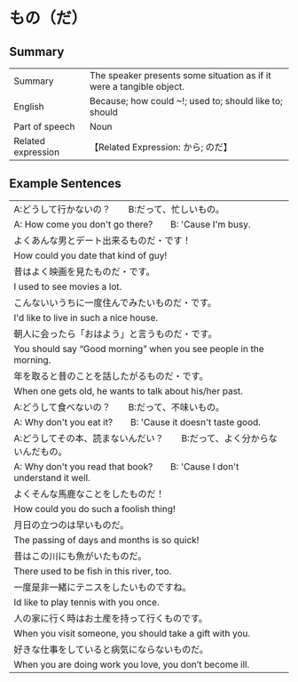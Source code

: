 # もの（だ）

## Summary

<table><tr>   <td>Summary</td>   <td>The speaker presents some situation as if it were a tangible object.</td></tr><tr>   <td>English</td>   <td>Because; how could ~!; used to; should like to; should</td></tr><tr>   <td>Part of speech</td>   <td>Noun</td></tr><tr>   <td>Related expression</td>   <td>【Related Expression: から; のだ】</td></tr></table>

## Example Sentences

<table><tr><td>A:どうして行かないの？  B:だって、忙しいもの。</td></tr><tr><td>A: How come you don't go there?&emsp;&emsp;B: 'Cause I'm busy.</td></tr><tr><td>よくあんな男とデート出来るものだ・です！</td></tr><tr><td>How could you date that kind of guy!</td></tr><tr><td>昔はよく映画を見たものだ・です。</td></tr><tr><td>I used to see movies a lot.</td></tr><tr><td>こんないいうちに一度住んでみたいものだ・です。</td></tr><tr><td>I'd like to live in such a nice house.</td></tr><tr><td>朝人に会ったら「おはよう」と言うものだ・です。</td></tr><tr><td>You should say “Good morning” when you see people in the morning.</td></tr><tr><td>年を取ると昔のことを話したがるものだ・です。</td></tr><tr><td>When one gets old, he wants to talk about his/her past.</td></tr><tr><td>A:どうして食べないの？  B:だって、不味いもの。</td></tr><tr><td>A: Why don't you eat it?&emsp;&emsp;B: 'Cause it doesn't taste good.</td></tr><tr><td>A:どうしてその本、読まないんだい？  B:だって、よく分からないんだもの。</td></tr><tr><td>A: Why don't you read that book?&emsp;&emsp;B: 'Cause I don't understand it well.</td></tr><tr><td>よくそんな馬鹿なことをしたものだ！</td></tr><tr><td>How could you do such a foolish thing!</td></tr><tr><td>月日の立つのは早いものだ。</td></tr><tr><td>The passing of days and months is so quick!</td></tr><tr><td>昔はこの川にも魚がいたものだ。</td></tr><tr><td>There used to be fish in this river, too.</td></tr><tr><td>一度是非一緒にテニスをしたいものですね。</td></tr><tr><td>Id like to play tennis with you once.</td></tr><tr><td>人の家に行く時はお土産を持って行くものです。</td></tr><tr><td>When you visit someone, you should take a gift with you.</td></tr><tr><td>好きな仕事をしていると病気にならないものだ。</td></tr><tr><td>When you are doing work you love, you don’t become ill.</td></tr></table>


